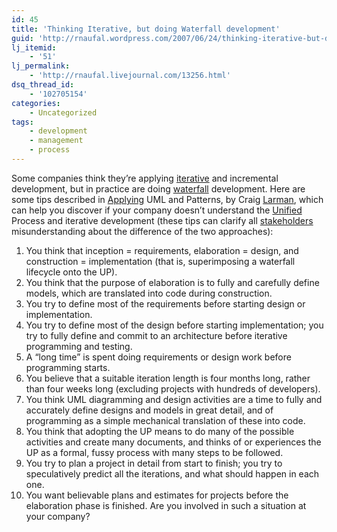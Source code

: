 ```yaml
---
id: 45
title: 'Thinking Iterative, but doing Waterfall development'
guid: 'http://rnaufal.wordpress.com/2007/06/24/thinking-iterative-but-doing-waterfall-development/'
lj_itemid:
    - '51'
lj_permalink:
    - 'http://rnaufal.livejournal.com/13256.html'
dsq_thread_id:
    - '102705154'
categories:
    - Uncategorized
tags:
    - development
    - management
    - process
---
```


Some companies think they’re applying [iterative](http://en.wikipedia.org/wiki/Iterative_and_incremental_development) and incremental development, but in practice are doing [waterfall](http://en.wikipedia.org/wiki/Waterfall_model) development. Here are some tips described in [Applying](http://www.amazon.com/Applying-UML-Patterns-Craig-Larman/dp/0137488807) UML and Patterns, by Craig [Larman](http://www.craiglarman.com/), which can help you discover if your company doesn’t understand the [Unified](http://en.wikipedia.org/wiki/Unified_Process) Process and iterative development (these tips can clarify all [stakeholders](http://en.wikipedia.org/wiki/Stakeholder_%28corporate%29) misunderstanding about the difference of the two approaches):

1. You think that inception = requirements, elaboration = design, and construction = implementation (that is, superimposing a waterfall lifecycle onto the UP).
2. You think that the purpose of elaboration is to fully and carefully define models, which are translated into code during construction.
3. You try to define most of the requirements before starting design or implementation.
4. You try to define most of the design before starting implementation; you try to fully define and commit to an architecture before iterative programming and testing.
5. A “long time” is spent doing requirements or design work before programming starts.
6. You believe that a suitable iteration length is four months long, rather than four weeks long (excluding projects with hundreds of developers).
7. You think UML diagramming and design activities are a time to fully and accurately define designs and models in great detail, and of programming as a simple mechanical translation of these into code.
8. You think that adopting the UP means to do many of the possible activities and create many documents, and thinks of or experiences the UP as a formal, fussy process with many steps to be followed.
9. You try to plan a project in detail from start to finish; you try to speculatively predict all the iterations, and what should happen in each one.
10. You want believable plans and estimates for projects before the elaboration phase is finished.
Are you involved in such a situation at your company?
